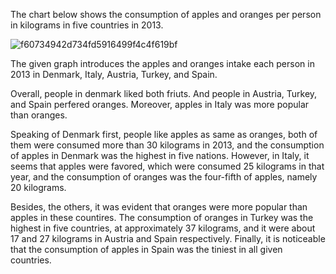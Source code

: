 The chart below shows the consumption of apples and oranges per person in kilograms in five countries in 2013.

![f60734942d734fd5916499f4c4f619bf](https://daxue-oss.koocdn.com/upload/ti/sardine/2601000-2602000/2601543/f60734942d734fd5916499f4c4f619bf.png)

The given graph introduces the apples and oranges intake each person in 2013 in Denmark, Italy, Austria, Turkey, and Spain.

Overall, people in denmark liked both friuts. And people in Austria, Turkey, and Spain perfered oranges. Moreover, apples in Italy was more popular than oranges.

Speaking of Denmark first, people like apples as same as oranges, both of them were consumed more than 30 kilograms in 2013, and the consumption of apples in Denmark was the highest in five nations. However, in Italy, it seems that apples were favored, which were consumed 25 kilograms in that year, and the consumption of oranges was the four-fifth of apples, namely 20 kilograms.

Besides, the others, it was evident that oranges were more popular than apples in these countires. The consumption of oranges in Turkey was the highest in five countries, at approximately 37 kilograms, and it were about 17 and 27 kilograms in Austria and Spain respectively. Finally, it is noticeable that the consumption of apples in Spain was the tiniest in all given countries.



